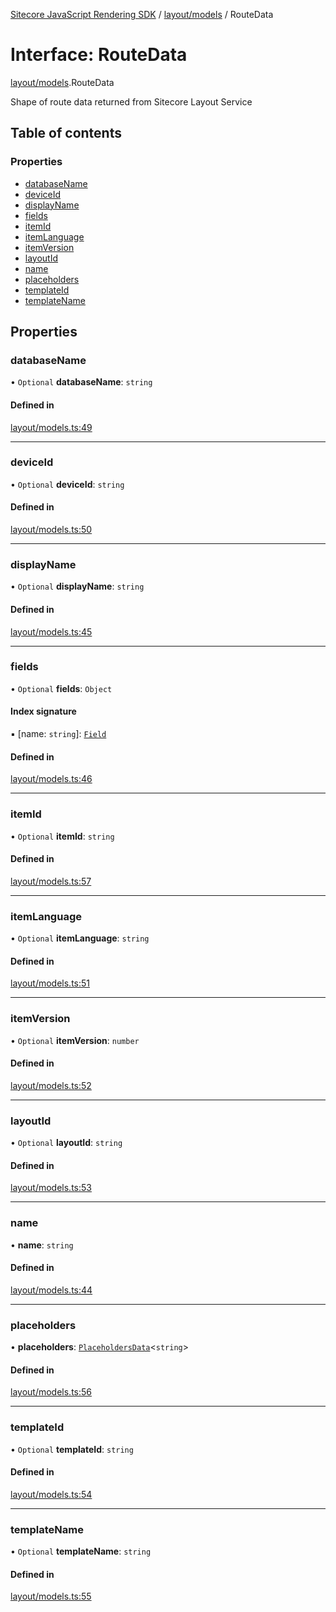 [Sitecore JavaScript Rendering SDK](../README.md) / [layout/models](../modules/layout_models.md) / RouteData

# Interface: RouteData

[layout/models](../modules/layout_models.md).RouteData

Shape of route data returned from Sitecore Layout Service

## Table of contents

### Properties

- [databaseName](layout_models.RouteData.md#databasename)
- [deviceId](layout_models.RouteData.md#deviceid)
- [displayName](layout_models.RouteData.md#displayname)
- [fields](layout_models.RouteData.md#fields)
- [itemId](layout_models.RouteData.md#itemid)
- [itemLanguage](layout_models.RouteData.md#itemlanguage)
- [itemVersion](layout_models.RouteData.md#itemversion)
- [layoutId](layout_models.RouteData.md#layoutid)
- [name](layout_models.RouteData.md#name)
- [placeholders](layout_models.RouteData.md#placeholders)
- [templateId](layout_models.RouteData.md#templateid)
- [templateName](layout_models.RouteData.md#templatename)

## Properties

### databaseName

• `Optional` **databaseName**: `string`

#### Defined in

[layout/models.ts:49](https://github.com/Sitecore/jss/blob/c1078945/packages/sitecore-jss/src/layout/models.ts#L49)

___

### deviceId

• `Optional` **deviceId**: `string`

#### Defined in

[layout/models.ts:50](https://github.com/Sitecore/jss/blob/c1078945/packages/sitecore-jss/src/layout/models.ts#L50)

___

### displayName

• `Optional` **displayName**: `string`

#### Defined in

[layout/models.ts:45](https://github.com/Sitecore/jss/blob/c1078945/packages/sitecore-jss/src/layout/models.ts#L45)

___

### fields

• `Optional` **fields**: `Object`

#### Index signature

▪ [name: `string`]: [`Field`](layout_models.Field.md)

#### Defined in

[layout/models.ts:46](https://github.com/Sitecore/jss/blob/c1078945/packages/sitecore-jss/src/layout/models.ts#L46)

___

### itemId

• `Optional` **itemId**: `string`

#### Defined in

[layout/models.ts:57](https://github.com/Sitecore/jss/blob/c1078945/packages/sitecore-jss/src/layout/models.ts#L57)

___

### itemLanguage

• `Optional` **itemLanguage**: `string`

#### Defined in

[layout/models.ts:51](https://github.com/Sitecore/jss/blob/c1078945/packages/sitecore-jss/src/layout/models.ts#L51)

___

### itemVersion

• `Optional` **itemVersion**: `number`

#### Defined in

[layout/models.ts:52](https://github.com/Sitecore/jss/blob/c1078945/packages/sitecore-jss/src/layout/models.ts#L52)

___

### layoutId

• `Optional` **layoutId**: `string`

#### Defined in

[layout/models.ts:53](https://github.com/Sitecore/jss/blob/c1078945/packages/sitecore-jss/src/layout/models.ts#L53)

___

### name

• **name**: `string`

#### Defined in

[layout/models.ts:44](https://github.com/Sitecore/jss/blob/c1078945/packages/sitecore-jss/src/layout/models.ts#L44)

___

### placeholders

• **placeholders**: [`PlaceholdersData`](../modules/layout_models.md#placeholdersdata)<`string`\>

#### Defined in

[layout/models.ts:56](https://github.com/Sitecore/jss/blob/c1078945/packages/sitecore-jss/src/layout/models.ts#L56)

___

### templateId

• `Optional` **templateId**: `string`

#### Defined in

[layout/models.ts:54](https://github.com/Sitecore/jss/blob/c1078945/packages/sitecore-jss/src/layout/models.ts#L54)

___

### templateName

• `Optional` **templateName**: `string`

#### Defined in

[layout/models.ts:55](https://github.com/Sitecore/jss/blob/c1078945/packages/sitecore-jss/src/layout/models.ts#L55)
